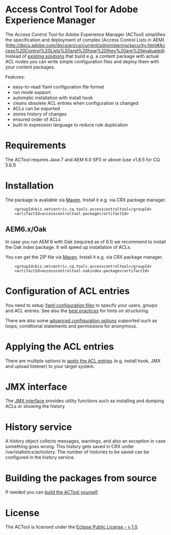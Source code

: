 Access Control Tool for Adobe Experience Manager
================================================

The Access Control Tool for Adobe Experience Manager (ACTool) simplifies the specification and deployment of complex [Access Control Lists in AEM] (http://docs.adobe.com/docs/en/cq/current/administering/security.html#Access%20Control%20Lists%20and%20how%20they%20are%20evaluated).
Instead of [existing solutions](docs/Comparison.md) that build e.g. a content package with actual ACL nodes you can write simple configuration files and deploy them with your content packages.

Features:
* easy-to-read Yaml configuration file format
* run mode support
* automatic installation with install hook
* cleans obsolete ACL entries when configuration is changed
* ACLs can be exported
* stores history of changes
* ensured order of ACLs
* built-in expression language to reduce rule duplication

# Requirements

The ACTool requires Java 7 and AEM 6.0 SP3 or above (use v1.8.5 for CQ 5.6.1)

# Installation

The package is available via [Maven](https://repo1.maven.org/maven2/biz/netcentric/cq/tools/accesscontroltool/accesscontroltool-package/). Install it e.g. via CRX package manager.

```
    <groupId>biz.netcentric.cq.tools.accesscontroltool</groupId>
    <artifactId>accesscontroltool-package</artifactId>
```

## AEM6.x/Oak

In case you run AEM 6 with Oak (required as of 6.1) we recommend to install the Oak index package.
It will speed up installation of ACLs.

You can get the ZIP file via [Maven](https://repo1.maven.org/maven2/biz/netcentric/cq/tools/accesscontroltool/accesscontroltool-oakindex-package/). Install it e.g. via CRX package manager.

```
    <groupId>biz.netcentric.cq.tools.accesscontroltool</groupId>
    <artifactId>accesscontroltool-oakindex-package</artifactId>
```

# Configuration of ACL entries

You need to setup [Yaml configuration files](docs/Configuration.md) to specify your users, groups and ACL entries. See also the [best practices](docs/BestPractices.md) for hints on structuring.

There are also some [advanced configuration options](docs/AdvancedFeatures.md) supported such as loops, conditional statements and permissions for anonymous.

# Applying the ACL entries

There are multiple options to [apply the ACL entries](docs/ApplyConfig.md) (e.g. install hook, JMX and upload listener) to your target system.

# JMX interface

The [JMX interface](docs/Jmx.md) provides utility functions such as installing and dumping ACLs or showing the history. 

# History service

A history object collects messages, warnings, and also an exception in case something goes wrong. This history gets saved in CRX under /var/statistics/achistory. The number of histories to be saved can be configured in the history service.

# Building the packages from source

If needed you can [build the ACTool yourself](docs/BuildPackage.md).

# License

The ACTool is licensed under the [Eclipse Public License - v 1.0](LICENSE.txt).